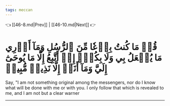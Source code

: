 ```yaml
---
tags: meccan
---
```


👈 [[46-8.md|Prev]] | [[46-10.md|Next]] 👉

# قُلۡ مَا كُنتُ بِدۡعٗا مِّنَ ٱلرُّسُلِ وَمَآ أَدۡرِي مَا يُفۡعَلُ بِي وَلَا بِكُمۡۖ إِنۡ أَتَّبِعُ إِلَّا مَا يُوحَىٰٓ إِلَيَّ وَمَآ أَنَا۠ إِلَّا نَذِيرٞ مُّبِينٞ

Say, "I am not something original among the messengers, nor do I know what will be done with me or with you. I only follow that which is revealed to me, and I am not but a clear warner

---

